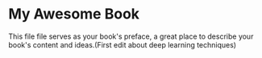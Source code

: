 # My Awesome Book

This file file serves as your book's preface, a great place to describe your book's content and ideas.\(First edit about deep learning techniques\)

